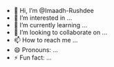 - 👋 Hi, I’m @Imaadh-Rushdee
- 👀 I’m interested in ...
- 🌱 I’m currently learning ...
- 💞️ I’m looking to collaborate on ...
- 📫 How to reach me ...
- 😄 Pronouns: ...
- ⚡ Fun fact: ...

<!---
Imaadh-Rushdee/Imaadh-Rushdee is a ✨ special ✨ repository because its `README.md` (this file) appears on your GitHub profile.
You can click the Preview link to take a look at your changes.
--->
